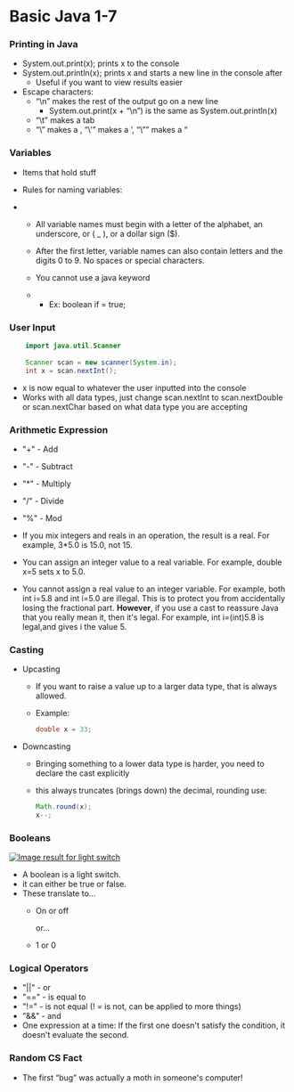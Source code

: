 # Basic Java 1-7



### Printing in Java

* System.out.print(x); prints x to the console
* System.out.println(x); prints x and starts a new line in the console after
  * Useful if you want to view results easier
* Escape characters:
  * “\n” makes the rest of the output go on a new line
    * System.out.print(x + “\n”) is the same as System.out.println(x)
  * “\t” makes a tab
  * “\\” makes a \, “\’” makes a ‘, “\”” makes a “

### Variables

* Items that hold stuff

* Rules for naming variables:

* -  All variable names must begin with a letter of the alphabet, an underscore, or ( _ ), or a dollar sign ($).  

  -  After the first letter, variable names can also contain letters and the digits 0 to 9.  No spaces or special characters. 

  -  You cannot use a java keyword

  -  - Ex: boolean if = true; 


### User Input

```java
    import java.util.Scanner
    
    Scanner scan = new scanner(System.in);
    int x = scan.nextInt();
```


* x is now equal to whatever the user inputted into the console
* Works with all data types, just change scan.nextInt to scan.nextDouble or scan.nextChar based on what data type you are accepting

### Arithmetic Expression
* "+" - Add
* "-" - Subtract
* "*" - Multiply
* "/" - Divide
* "%" - Mod


* If you mix integers and reals in an operation, the result is a real. For example, 3*5.0 is 15.0, not 15.
* You can assign an integer value to a real variable. For example, double x=5 sets x to 5.0.
* You cannot assign a real value to an integer variable. For example, both int i=5.8 and int i=5.0 are illegal. This is to protect you from accidentally losing the fractional part. **However**, if you use a cast to reassure Java that you really mean it, then it's legal. For example, int i=(int)5.8 is legal,and gives i the value 5. 

### Casting
* Upcasting 
    * If you want to raise a value up to a larger data type, that is always allowed.
    * Example:

        ```java
        double x = 33;
        ```

* Downcasting
    * Bringing something to a lower data type is harder, you need to declare the cast explicitly
    * this always truncates (brings down) the decimal, rounding use:

        ```java
        Math.round(x);
        x--;
        ```

### Booleans

[![Image result for light switch](https://tse2.mm.bing.net/th?id=OIP.2FTSwITmPXfIOCl8ztQHBQC5Es&w=124&h=201&c=7&qlt=90&o=4&dpr=1.75&pid=1.7)](https://www.bing.com/images/search?view=detailV2&ccid=2FTSwITm&id=E8047A96E6C68AFC2FFF3957772266272B4F34A7&thid=OIP.2FTSwITmPXfIOCl8ztQHBQC5Es&mediaurl=http%3a%2f%2fwww.electrical-online.com%2fwp-content%2fuploads%2f2010%2f09%2flight-switch.jpg&exph=1000&expw=618&q=light+switch&simid=608056187169932196&selectedIndex=2&adlt=strict)

* A boolean is a light switch.
* it can either be true or false.
* These translate to...
  * On or off 

    or...

  * 1 or 0

### Logical Operators

* "||" - or
* "==" - is equal to
* "!=" - is not equal (! = is not, can be applied to more things)
* "&&" - and
* One expression at a time: If the first one doesn't satisfy the condition, it doesn't evaluate the second.

### Random CS Fact

* The first “bug” was actually a moth in someone's computer!
